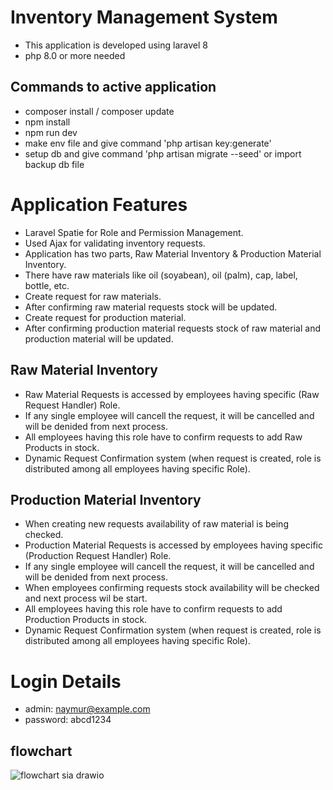 # Inventory Management System

-   This application is developed using laravel 8
-   php 8.0 or more needed

## Commands to active application

-   composer install / composer update
-   npm install
-   npm run dev
-   make env file and give command 'php artisan key:generate'
-   setup db and give command 'php artisan migrate --seed' or import backup db file

# Application Features

-   Laravel Spatie for Role and Permission Management.
-   Used Ajax for validating inventory requests.
-   Application has two parts, Raw Material Inventory & Production Material Inventory.
-   There have raw materials like oil (soyabean), oil (palm), cap, label, bottle, etc.
-   Create request for raw materials.
-   After confirming raw material requests stock will be updated.
-   Create request for production material.
-   After confirming production material requests stock of raw material and production material will be updated.

## Raw Material Inventory

-   Raw Material Requests is accessed by employees having specific (Raw Request Handler) Role.
-   If any single employee will cancell the request, it will be cancelled and will be denided from next process.
-   All employees having this role have to confirm requests to add Raw Products in stock.
-   Dynamic Request Confirmation system (when request is created, role is distributed among all employees having specific Role).

## Production Material Inventory

-   When creating new requests availability of raw material is being checked.
-   Production Material Requests is accessed by employees having specific (Production Request Handler) Role.
-   If any single employee will cancell the request, it will be cancelled and will be denided from next process.
-   When employees confirming requests stock availability will be checked and next process wil be start.
-   All employees having this role have to confirm requests to add Production Products in stock.
-   Dynamic Request Confirmation system (when request is created, role is distributed among all employees having specific Role).

# Login Details

-   admin: naymur@example.com
-   password: abcd1234

 ## flowchart
 ![flowchart sia drawio](https://github.com/Ingridjewisrasaragih/Inventory-Management-System/assets/152147045/0de2020a-5b31-4a71-896a-336ea616de65)
